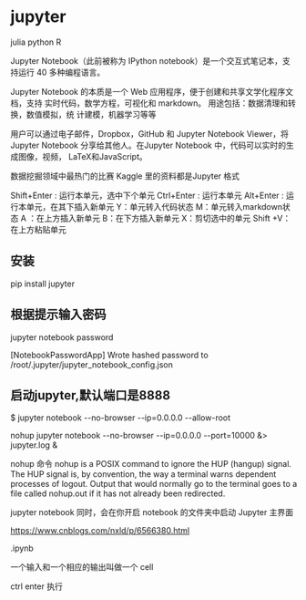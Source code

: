 # jupyter

julia python R

Jupyter Notebook（此前被称为 IPython notebook）是一个交互式笔记本，支持运行 40
多种编程语言。

Jupyter Notebook 的本质是一个 Web 应用程序，便于创建和共享文学化程序文档，支持
实时代码，数学方程，可视化和 markdown。 用途包括：数据清理和转换，数值模拟，统
计建模，机器学习等等

用户可以通过电子邮件，Dropbox，GitHub 和 Jupyter Notebook Viewer，将 Jupyter
Notebook 分享给其他人。在Jupyter Notebook 中，代码可以实时的生成图像，视频，
LaTeX和JavaScript。

数据挖掘领域中最热门的比赛 Kaggle 里的资料都是Jupyter 格式

Shift+Enter : 运行本单元，选中下个单元
Ctrl+Enter : 运行本单元
Alt+Enter : 运行本单元，在其下插入新单元
Y：单元转入代码状态
M：单元转入markdown状态
A ：在上方插入新单元
B：在下方插入新单元
X：剪切选中的单元
Shift +V：在上方粘贴单元

## 安装

pip install jupyter

## 根据提示输入密码

jupyter notebook password

[NotebookPasswordApp] Wrote hashed password to /root/.jupyter/jupyter_notebook_config.json

## 启动jupyter,默认端口是8888

$ jupyter notebook --no-browser --ip=0.0.0.0 --allow-root

nohup jupyter notebook --no-browser --ip=0.0.0.0  --port=10000 &> jupyter.log &

nohup 命令
    nohup is a POSIX command to ignore the HUP (hangup) signal. 
    The HUP signal is, by convention, the way a terminal warns dependent processes of logout. 
    Output that would normally go to the terminal goes to a file called nohup.out if it has not already been redirected.

jupyter notebook
    同时，会在你开启 notebook 的文件夹中启动 Jupyter 主界面

https://www.cnblogs.com/nxld/p/6566380.html


.ipynb

一个输入和一个相应的输出叫做一个 cell

ctrl enter 执行
